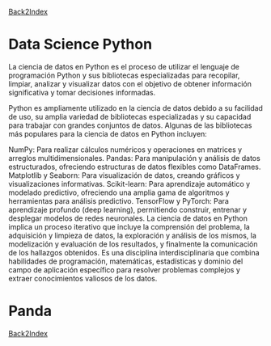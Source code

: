 [Back2Index](https://github.com/jdmc/learning/blob/master/notes.md) 

# Data Science Python

La ciencia de datos en Python es el proceso de utilizar el lenguaje de programación Python y sus bibliotecas especializadas para recopilar, limpiar, analizar y visualizar datos con el objetivo de obtener información significativa y tomar decisiones informadas.

Python es ampliamente utilizado en la ciencia de datos debido a su facilidad de uso, su amplia variedad de bibliotecas especializadas y su capacidad para trabajar con grandes conjuntos de datos. Algunas de las bibliotecas más populares para la ciencia de datos en Python incluyen:

NumPy: Para realizar cálculos numéricos y operaciones en matrices y arreglos multidimensionales.
Pandas: Para manipulación y análisis de datos estructurados, ofreciendo estructuras de datos flexibles como DataFrames.
Matplotlib y Seaborn: Para visualización de datos, creando gráficos y visualizaciones informativas.
Scikit-learn: Para aprendizaje automático y modelado predictivo, ofreciendo una amplia gama de algoritmos y herramientas para análisis predictivo.
TensorFlow y PyTorch: Para aprendizaje profundo (deep learning), permitiendo construir, entrenar y desplegar modelos de redes neuronales.
La ciencia de datos en Python implica un proceso iterativo que incluye la comprensión del problema, la adquisición y limpieza de datos, la exploración y análisis de los mismos, la modelización y evaluación de los resultados, y finalmente la comunicación de los hallazgos obtenidos. Es una disciplina interdisciplinaria que combina habilidades de programación, matemáticas, estadísticas y dominio del campo de aplicación específico para resolver problemas complejos y extraer conocimientos valiosos de los datos.

# Panda


[Back2Index](https://github.com/jdmc/learning/blob/master/notes.md) 